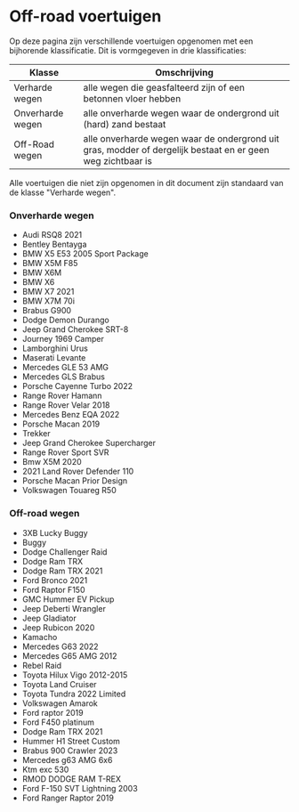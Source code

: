# Off-road voertuigen

Op deze pagina zijn verschillende voertuigen opgenomen met een bijhorende klassificatie. Dit is vormgegeven in drie klassificaties:


| Klasse | Omschrijving |
|---|---|
| Verharde wegen | alle wegen die geasfalteerd zijn of een betonnen vloer hebben |
| Onverharde wegen | alle onverharde wegen waar de ondergrond uit (hard) zand bestaat |
| Off-Road wegen | alle onverharde wegen waar de ondergrond uit gras, modder of dergelijk bestaat en er geen weg zichtbaar is |

Alle voertuigen die niet zijn opgenomen in dit document zijn standaard van de klasse "Verharde wegen".

### Onverharde wegen 
 * Audi RSQ8 2021
 * Bentley Bentayga
 * BMW X5 E53 2005 Sport Package
 * BMW X5M F85
 * BMW X6M
 * BMW X6
 * BMW X7 2021
 * BMW X7M 70i
 * Brabus G900
 * Dodge Demon Durango
 * Jeep Grand Cherokee SRT-8
 * Journey 1969 Camper
 * Lamborghini Urus
 * Maserati Levante
 * Mercedes GLE 53 AMG
 * Mercedes GLS Brabus
 * Porsche Cayenne Turbo 2022
 * Range Rover Hamann
 * Range Rover Velar 2018
 * Mercedes Benz EQA 2022
 * Porsche Macan 2019
 * Trekker
 * Jeep Grand Cherokee Supercharger
 * Range Rover Sport SVR
 * Bmw X5M 2020
 * 2021 Land Rover Defender 110
 * Porsche Macan Prior Design
 * Volkswagen Touareg R50

### Off-road wegen
 * 3XB Lucky Buggy
 * Buggy
 * Dodge Challenger Raid
 * Dodge Ram TRX
 * Dodge Ram TRX 2021
 * Ford Bronco 2021
 * Ford Raptor F150
 * GMC Hummer EV Pickup
 * Jeep Deberti Wrangler
 * Jeep Gladiator
 * Jeep Rubicon 2020
 * Kamacho
 * Mercedes G63 2022
 * Mercedes G65 AMG 2012
 * Rebel Raid
 * Toyota Hilux Vigo 2012-2015
 * Toyota Land Cruiser
 * Toyota Tundra 2022 Limited
 * Volkswagen Amarok
 * Ford raptor 2019
 * Ford F450 platinum
 * Dodge Ram TRX 2021
 * Hummer H1 Street Custom
 * Brabus 900 Crawler 2023
 * Mercedes g63 AMG 6x6
 * Ktm exc 530
 * RMOD DODGE RAM T-REX
 * Ford F-150 SVT Lightning 2003
 * Ford Ranger Raptor 2019


